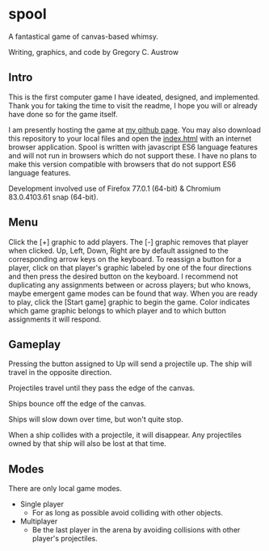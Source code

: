 # spool
A fantastical game of canvas-based whimsy.

Writing, graphics, and code by Gregory C. Austrow

## Intro
This is the first computer game I have ideated, designed, and implemented. 
Thank you for taking the time to visit the readme, I hope you will or already have done so for the game itself.

I am presently hosting the game at [my github page](https://austrowGC.github.io/spool).
You may also download this repository to your local files and open the [index.html](index.html) with an internet browser application.
Spool is written with javascript ES6 language features and will not run in browsers which do not support these.
I have no plans to make this version compatible with browsers that do not support ES6 language features.

Development involved use of Firefox 77.0.1 (64-bit) & Chromium 83.0.4103.61 snap (64-bit).

## Menu
Click the [+] graphic to add players. The [-] graphic removes that player when clicked.
Up, Left, Down, Right are by default assigned to the corresponding arrow keys on the keyboard.
To reassign a button for a player, click on that player's graphic labeled by one of the four directions and then press the desired button on the keyboard.
I recommend not duplicating any assignments between or across players; but who knows, maybe emergent game modes can be found that way.
When you are ready to play, click the [Start game] graphic to begin the game.
Color indicates which game graphic belongs to which player and to which button assignments it will respond.

## Gameplay
Pressing the button assigned to Up will send a projectile up. The ship will travel in the opposite direction.

Projectiles travel until they pass the edge of the canvas.

Ships bounce off the edge of the canvas.

Ships will slow down over time, but won't quite stop.

When a ship collides with a projectile, it will disappear. Any projectiles owned by that ship will also be lost at that time.

## Modes
There are only local game modes.

* Single player
	* For as long as possible avoid colliding with other objects.
* Multiplayer
	* Be the last player in the arena by avoiding collisions with other player's projectiles.
